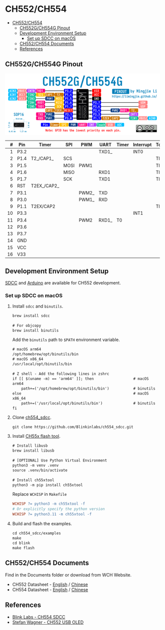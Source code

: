 # CH552/CH554

- [CH552/CH554](#ch552ch554)
  - [CH552G/CH554G Pinout](#ch552gch554g-pinout)
  - [Development Environment Setup](#development-environment-setup)
    - [Set up SDCC on macOS](#set-up-sdcc-on-macos)
  - [CH552/CH554 Documents](#ch552ch554-documents)
  - [References](#references)

## CH552G/CH554G Pinout

![CH552G/CH554G Pinout](CH552G_CH554G_Pinout.png)

|    # | Pin  | Timer       | SPI  | PWM   | UART  | Timer | Interrupt | Touch | USB   | ADC  | From Datasheet                    |
| ---: | ---- | ----------- | ---- | ----- | ----- | ----- | --------- | ----- | ----- | ---- | --------------------------------- |
|    1 | P3.2 |             |      |       | TXD1_ |       | INT0      |       | VBUS1 | AIN3 | P3.2/TXD1_/INT0/VBUS1/AIN3        |
|    2 | P1.4 | T2_/CAP1_   | SCS  |       |       |       |           | TIN2  | UCC1  | AIN1 | P1.4/T2_/CAP1_/SCS/TIN2/UCC1/AIN1 |
|    3 | P1.5 |             | MOSI | PWM1  |       |       |           | TIN3  | UCC2  | AIN2 | P1.5/MOSI/PWM1/TIN3/UCC2/AIN2     |
|    4 | P1.6 |             | MISO |       | RXD1  |       |           | TIN4  |       |      | P1.6/MISO/RXD1/TIN4               |
|    5 | P1.7 |             | SCK  |       | TXD1  |       |           | TIN5  |       |      | P1.7/SCK/TXD1/TIN5                |
|    6 | RST  | T2EX_/CAP2_ |      |       |       |       |           |       |       |      | RST/T2EX_/CAP2_                   |
|    7 | P3.1 |             |      | PWM2_ | TXD   |       |           |       |       |      | P3.1/PWM2_/TXD                    |
|    8 | P3.0 |             |      | PWM1_ | RXD   |       |           |       |       |      | P3.0/PWM1_/RXD                    |
|    9 | P1.1 | T2EX/CAP2   |      |       |       |       |           | TIN1  | VBUS2 | AIN0 | P1.1/T2EX/CAP2/TIN1/VBUS2/AIN0    |
|   10 | P3.3 |             |      |       |       |       | INT1      |       |       |      | P3.3/INT1                         |
|   11 | P3.4 |             |      | PWM2  | RXD1_ | T0    |           |       |       |      | P3.4/PWM2/RXD1_/T0                |
|   12 | P3.6 |             |      |       |       |       |           |       | UDP   |      | P3.6/UDP                          |
|   13 | P3.7 |             |      |       |       |       |           |       | UDM   |      | P3.7/UDM                          |
|   14 | GND  |             |      |       |       |       |           |       |       |      | GND                               |
|   15 | VCC  |             |      |       |       |       |           |       |       |      | VCC                               |
|   16 | V33  |             |      |       |       |       |           |       |       |      | V33                               |

## Development Environment Setup

[SDCC](https://github.com/Blinkinlabs/ch554_sdcc) and [Arduino](https://github.com/DeqingSun/ch55xduino) are available for CH552 development.

### Set up SDCC on macOS

1. Install `sdcc` and `binutils`.

    ```shell
    brew install sdcc

    # For objcopy
    brew install binutils
    ```

    Add the `binutils` path to `$PATH` environment variable.

    ```shell
    # macOS arm64
    /opt/homebrew/opt/binutils/bin
    # macOS x86_64
    /usr/local/opt/binutils/bin

    # Z shell - Add the following lines in zshrc
    if [[ $(uname -m) == 'arm64' ]]; then                  # macOS arm64
        path+=('/opt/homebrew/opt/binutils/bin')           # binutils
    else                                                   # macOS x86_64
        path+=('/usr/local/opt/binutils/bin')              # binutils
    fi
    ```

2. Clone [ch554_sdcc](https://github.com/Blinkinlabs/ch554_sdcc).

    ```shell
    git clone https://github.com/Blinkinlabs/ch554_sdcc.git
    ```

3. Install [CH55x flash tool](https://github.com/MarsTechHAN/ch552tool).

    ```shell
    # Install libusb
    brew install libusb

    # [OPTIONAL] Use Python Virtual Environment
    python3 -m venv .venv
    source .venv/bin/activate

    # Install ch55xtool
    python3 -m pip install ch55xtool
    ```

    Replace `WCHISP` in `Makefile`

    ```Makefile
    WCHISP ?= python3 -m ch55xtool -f
    # Or explicitly specify the python version
    WCHISP ?= python3.11 -m ch55xtool -f
    ```

4. Build and flash the examples.

    ```shell
    cd ch554_sdcc/examples
    make
    cd blink
    make flash
    ```

## CH552/CH554 Documents

Find in the Documents folder or download from WCH Website.

- CH552 Datasheet - [English](https://wch-ic.com/downloads/CH552DS1_PDF.html) / [Chinese](https://www.wch.cn/downloads/CH552DS1_PDF.html)
- CH554 Datasheet - [English](https://wch-ic.com/downloads/CH554DS1_PDF.html) / [Chinese](https://www.wch.cn/downloads/CH554DS1_PDF.html)

## References

- [Blink Labs - CH554 SDCC](https://github.com/Blinkinlabs/ch554_sdcc)
- [Stefan Wagner - CH552 USB OLED](https://github.com/wagiminator/CH552-USB-OLED)
